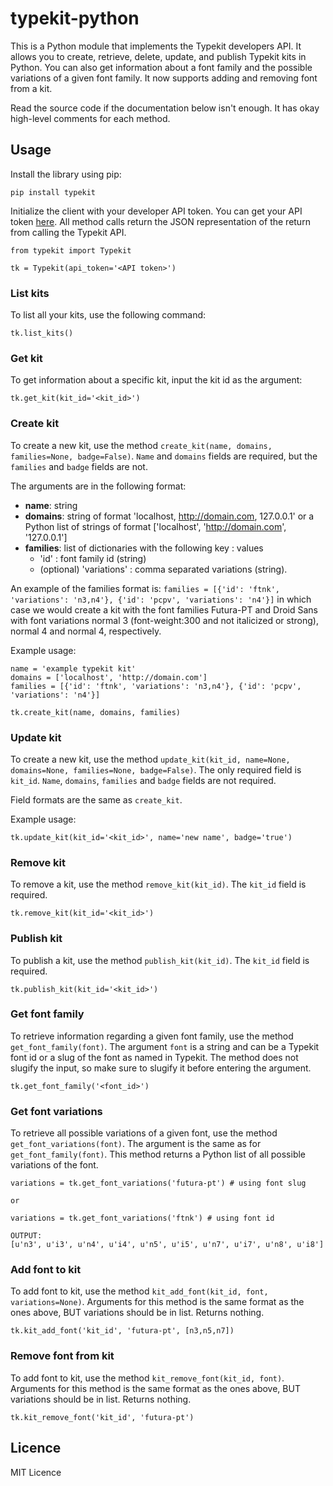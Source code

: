 typekit-python
==============

This is a Python module that implements the Typekit developers API. It allows you to create, retrieve, delete, update, and publish Typekit kits in Python. You can also get information about a font family and the possible variations of a given font family. It now supports adding and removing font from a kit.

Read the source code if the documentation below isn't enough. It has okay high-level comments for each method.

## Usage

Install the library using pip:

```
pip install typekit
```

Initialize the client with your developer API token. You can get your API token [here](https://typekit.com/account/tokens). All method calls return the JSON representation of the return from calling the Typekit API.

```
from typekit import Typekit

tk = Typekit(api_token='<API token>')
```
### List kits

To list all your kits, use the following command:

```
tk.list_kits()
```

### Get kit

To get information about a specific kit, input the kit id as the argument:

```
tk.get_kit(kit_id='<kit_id>')
```

### Create kit

To create a new kit, use the method `create_kit(name, domains, families=None, badge=False)`. `Name` and `domains` fields are required, but the `families` and `badge` fields are not.

The arguments are in the following format:
- **name**: string
- **domains**: string of format 'localhost, http://domain.com, 127.0.0.1' or a Python list of strings of format ['localhost', 'http://domain.com', '127.0.0.1']
- **families**: list of dictionaries with the following key : values
  - 'id' : font family id (string)
  - (optional) 'variations' : comma separated variations (string).

An example of the families format is: `families = [{'id': 'ftnk', 'variations': 'n3,n4'}, {'id': 'pcpv', 'variations': 'n4'}]` in which case we would create a kit with the font families Futura-PT and Droid Sans with font variations normal 3 (font-weight:300 and not italicized or strong), normal 4 and normal 4, respectively.

Example usage:

```
name = 'example typekit kit'
domains = ['localhost', 'http://domain.com']
families = [{'id': 'ftnk', 'variations': 'n3,n4'}, {'id': 'pcpv', 'variations': 'n4'}]

tk.create_kit(name, domains, families)
```

### Update kit

To create a new kit, use the method `update_kit(kit_id, name=None, domains=None, families=None, badge=False)`. The only required field is `kit_id`. `Name`, `domains`, `families` and `badge` fields are not required.

Field formats are the same as `create_kit`.

Example usage:

```
tk.update_kit(kit_id='<kit_id>', name='new name', badge='true')
```

### Remove kit

To remove a kit, use the method `remove_kit(kit_id)`. The `kit_id` field is required.

```
tk.remove_kit(kit_id='<kit_id>')
```

### Publish kit

To publish a kit, use the method `publish_kit(kit_id)`. The `kit_id` field is required.
```
tk.publish_kit(kit_id='<kit_id>')
```

### Get font family

To retrieve information regarding a given font family, use the method `get_font_family(font)`. The argument `font` is a string and can be a Typekit font id or a slug of the font as named in Typekit. The method does not slugify the input, so make sure to slugify it before entering the argument.

```
tk.get_font_family('<font_id>')
```

### Get font variations

To retrieve all possible variations of a given font, use the method `get_font_variations(font)`. The argument is the same as for `get_font_family(font)`. This method returns a Python list of all possible variations of the font.

```
variations = tk.get_font_variations('futura-pt') # using font slug

or

variations = tk.get_font_variations('ftnk') # using font id

OUTPUT:
[u'n3', u'i3', u'n4', u'i4', u'n5', u'i5', u'n7', u'i7', u'n8', u'i8']

```

### Add font to kit

To add font to kit, use the method `kit_add_font(kit_id, font, variations=None)`. Arguments for this method is the same format as the ones above, BUT variations should be in list. Returns nothing.

```
tk.kit_add_font('kit_id', 'futura-pt', [n3,n5,n7])
```

### Remove font from kit

To add font to kit, use the method `kit_remove_font(kit_id, font)`. Arguments for this method is the same format as the ones above, BUT variations should be in list. Returns nothing.

```
tk.kit_remove_font('kit_id', 'futura-pt')
```


## Licence

MIT Licence





